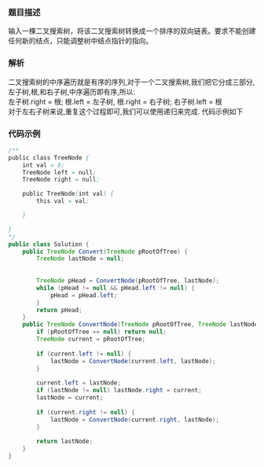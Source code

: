 ### 题目描述


输入一棵二叉搜索树，将该二叉搜索树转换成一个排序的双向链表。要求不能创建任何新的结点，只能调整树中结点指针的指向。

### 解析

二叉搜索树的中序遍历就是有序的序列,对于一个二叉搜索树,我们把它分成三部分,左子树,根,和右子树,中序遍历即有序,所以:  
左子树.right = 根; 根.left = 左子树, 根.right = 右子树; 右子树.left = 根  
对于左右子树来说,重复这个过程即可,我们可以使用递归来完成. 代码示例如下

### 代码示例

```java
/**
public class TreeNode {
    int val = 0;
    TreeNode left = null;
    TreeNode right = null;

    public TreeNode(int val) {
        this.val = val;

    }

}
*/
public class Solution {
    public TreeNode Convert(TreeNode pRootOfTree) {
        TreeNode lastNode = null;
        
        
        TreeNode pHead = ConvertNode(pRootOfTree, lastNode);
        while (pHead != null && pHead.left != null) {
            pHead = pHead.left;
        }
        return pHead;
    }
    public TreeNode ConvertNode(TreeNode pRootOfTree, TreeNode lastNode) {
        if (pRootOfTree == null) return null;
        TreeNode current = pRootOfTree;
        
        if (current.left != null) {
            lastNode = ConvertNode(current.left, lastNode);
        }
        
        current.left = lastNode;
        if (lastNode != null) lastNode.right = current;
        lastNode = current;
        
        if (current.right != null) {
            lastNode = ConvertNode(current.right, lastNode);
        }
        
        return lastNode;
    }
}
```